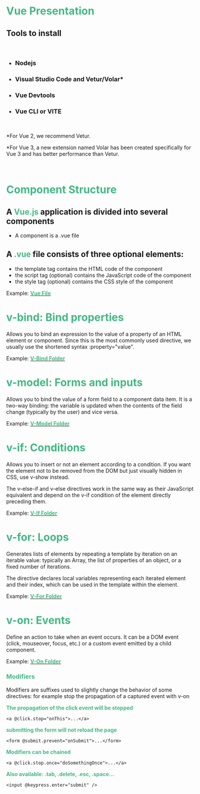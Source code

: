 <h1 style='color: #42b983'>Vue Presentation</h1>

## Tools to install

&nbsp;

- ### **Nodejs**

- ### **Visual Studio Code and Vetur/Volar\***
- ### **Vue Devtools**
- ### **Vue CLI or VITE**

&nbsp;

\*For Vue 2, we recommend Vetur.

\*For Vue 3, a new extension named Volar has been created specifically for Vue 3 and has better performance than Vetur.

&nbsp;

<h1 style='color: #42b983'>Component Structure</h1>

## A <span style='color: #42b983'>**Vue.js**</span> application is divided into several components

- A component is a .vue file

## A <span style='color: #42b983'>**.vue**</span> file consists of three optional elements:

- the template tag contains the HTML code of the component
- the script tag (optional) contains the JavaScript code of the component
- the style tag (optional) contains the CSS style of the component

Example: [<span style='color: #42b983'>**Vue File**</span> ](/src/components/single-file-component.vue)

<h1 style='color: #42b983'>v-bind: Bind properties</h1>

Allows you to bind an expression to the value of a property of an HTML element or component. Since this is the most commonly used directive, we usually use the shortened syntax :property="value".

Example: [<span style='color: #42b983'>**V-Bind Folder**</span> ](/src/components/directives/v-bind)

<h1 style='color: #42b983'>v-model: Forms and inputs</h1>

Allows you to bind the value of a form field to a component data item. It is a two-way binding: the variable is updated when the contents of the field change (typically by the user) and vice versa.

Example: [<span style='color: #42b983'>**V-Model Folder**</span> ](/src/components/directives/v-model)

<h1 style='color: #42b983'>v-if: Conditions</h1>

Allows you to insert or not an element according to a condition. If you want the element not to be removed from the DOM but just visually hidden in CSS, use v-show instead.

The v-else-if and v-else directives work in the same way as their JavaScript equivalent and depend on the v-if condition of the element directly preceding them.

Example: [<span style='color: #42b983'>**V-If Folder**</span> ](/src/components/directives/v-if)

<h1 style='color: #42b983'>v-for: Loops</h1>

Generates lists of elements by repeating a template by iteration on an iterable value: typically an Array, the list of properties of an object, or a fixed number of iterations.

The directive declares local variables representing each iterated element and their index, which can be used in the template within the element.

Example: [<span style='color: #42b983'>**V-For Folder**</span> ](/src/components/directives/v-for)

<h1 style='color: #42b983'>v-on: Events</h1>

Define an action to take when an event occurs. It can be a DOM event (click, mouseover, focus, etc.) or a custom event emitted by a child component.

Example: [<span style='color: #42b983'>**V-On Folder**</span> ](/src/components/directives/v-on)

<h3 style='color: #42b983'>Modifiers</h3>

Modifiers are suffixes used to slightly change the behavior of some directives: for example stop the propagation of a captured event with v-on

<span style='color: #42b983'>**The propagation of the click event will be stopped**</span>

`<a @click.stop="onThis">...</a>`

<span style='color: #42b983'>**submitting the form will not reload the page**</span>

`<form @submit.prevent="onSubmit">...</form>`

<span style='color: #42b983'>**Modifiers can be chained**</span>

`<a @click.stop.once="doSomethingOnce">...</a>`

<span style='color: #42b983'>**Also available: .tab, .delete, .esc, .space...**</span>

`<input @keypress.enter="submit" />`
